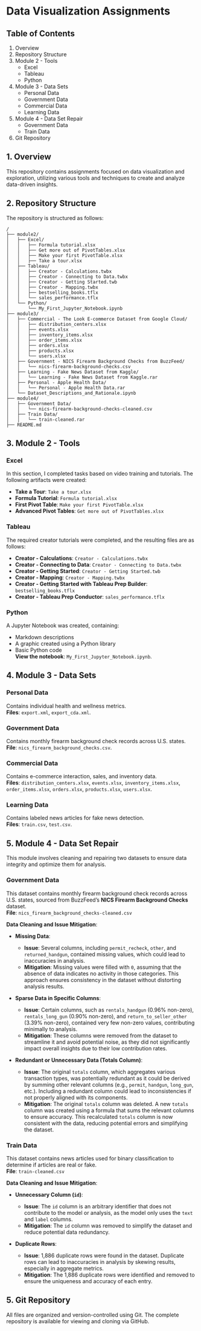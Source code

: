 # Data Visualization Assignments

## Table of Contents
1. Overview
2. Repository Structure
3. Module 2 - Tools
    - Excel
    - Tableau
    - Python
4. Module 3 - Data Sets
    - Personal Data
    - Government Data
    - Commercial Data
    - Learning Data
5. Module 4 - Data Set Repair
   - Government Data
   - Train Data
6. Git Repository

## 1. Overview
This repository contains assignments focused on data visualization and exploration, utilizing various tools and techniques to create and analyze data-driven insights.

## 2. Repository Structure
The repository is structured as follows:

```
/
├── module2/
│   ├── Excel/
│   │   ├── Formula tutorial.xlsx
│   │   ├── Get more out of PivotTables.xlsx
│   │   ├── Make your first PivotTable.xlsx
│   │   ├── Take a tour.xlsx
│   ├── Tableau/
│   │   ├── Creator - Calculations.twbx
│   │   ├── Creator - Connecting to Data.twbx
│   │   ├── Creator - Getting Started.twb
│   │   ├── Creator - Mapping.twbx
│   │   ├── bestselling_books.tflx
│   │   └── sales_performance.tflx
│   └── Python/
│       └── My_First_Jupyter_Notebook.ipynb
├── module3/
│   ├── Commercial - The Look E-commerce Dataset from Google Cloud/
│   │   ├── distribution_centers.xlsx
│   │   ├── events.xlsx
│   │   ├── inventory_items.xlsx
│   │   ├── order_items.xlsx
│   │   ├── orders.xlsx
│   │   ├── products.xlsx
│   │   └── users.xlsx
│   ├── Government - NICS Firearm Background Checks from BuzzFeed/
│   │   └── nics-firearm-background-checks.csv
│   ├── Learning - Fake News Dataset from Kaggle/
│   │   └── Learning - Fake News Dataset from Kaggle.rar
│   ├── Personal - Apple Health Data/
│   │   └── Personal - Apple Health Data.rar
│   └── Dataset_Descriptions_and_Rationale.ipynb
├── module4/
│   ├── Government Data/
│   │   └── nics-firearm-background-checks-cleaned.csv
│   ├── Train Data/
│   │   └── train-cleaned.rar
├── README.md
```

## 3. Module 2 - Tools

### Excel
In this section, I completed tasks based on video training and tutorials. The following artifacts were created:
- **Take a Tour**: `Take a tour.xlsx`
- **Formula Tutorial**: `Formula tutorial.xlsx`
- **First Pivot Table**: `Make your first PivotTable.xlsx`
- **Advanced Pivot Tables**: `Get more out of PivotTables.xlsx`

### Tableau
The required creator tutorials were completed, and the resulting files are as follows:
- **Creator - Calculations**: `Creator - Calculations.twbx`
- **Creator - Connecting to Data**: `Creator - Connecting to Data.twbx`
- **Creator - Getting Started**: `Creator - Getting Started.twb`
- **Creator - Mapping**: `Creator - Mapping.twbx`
- **Creator - Getting Started with Tableau Prep Builder**: `bestselling_books.tflx`
- **Creator - Tableau Prep Conductor**: `sales_performance.tflx`

### Python
A Jupyter Notebook was created, containing:
- Markdown descriptions
- A graphic created using a Python library
- Basic Python code  
**View the notebook**: `My_First_Jupyter_Notebook.ipynb`.

## 4. Module 3 - Data Sets

### Personal Data
Contains individual health and wellness metrics.  
**Files**: `export.xml`, `export_cda.xml`.  

### Government Data
Contains monthly firearm background check records across U.S. states.  
**File**: `nics_firearm_background_checks.csv`.  

### Commercial Data
Contains e-commerce interaction, sales, and inventory data.  
**Files**: `distribution_centers.xlsx`, `events.xlsx`, `inventory_items.xlsx`, `order_items.xlsx`, `orders.xlsx`, `products.xlsx`, `users.xlsx`.  

### Learning Data
Contains labeled news articles for fake news detection.  
**Files**: `train.csv`, `test.csv`.  

## 5. Module 4 - Data Set Repair

This module involves cleaning and repairing two datasets to ensure data integrity and optimize them for analysis.

### Government Data
This dataset contains monthly firearm background check records across U.S. states, sourced from BuzzFeed’s **NICS Firearm Background Checks** dataset.  
**File**: `nics_firearm_background_checks-cleaned.csv`  

**Data Cleaning and Issue Mitigation**:

- **Missing Data**:
   - **Issue**: Several columns, including `permit_recheck`, `other`, and `returned_handgun`, contained missing values, which could lead to inaccuracies in analysis.
   - **Mitigation**: Missing values were filled with `0`, assuming that the absence of data indicates no activity in those categories. This approach ensures consistency in the dataset without distorting analysis results.

- **Sparse Data in Specific Columns**:
   - **Issue**: Certain columns, such as `rentals_handgun` (0.96% non-zero), `rentals_long_gun` (0.90% non-zero), and `return_to_seller_other` (3.39% non-zero), contained very few non-zero values, contributing minimally to analysis.
   - **Mitigation**: These columns were removed from the dataset to streamline it and avoid potential noise, as they did not significantly impact overall insights due to their low contribution rates.

- **Redundant or Unnecessary Data (Totals Column)**:
   - **Issue**: The original `totals` column, which aggregates various transaction types, was potentially redundant as it could be derived by summing other relevant columns (e.g., `permit`, `handgun`, `long_gun`, etc.). Including a redundant column could lead to inconsistencies if not properly aligned with its components.
   - **Mitigation**: The original `totals` column was deleted. A new `totals` column was created using a formula that sums the relevant columns to ensure accuracy. This recalculated `totals` column is now consistent with the data, reducing potential errors and simplifying the dataset.

### Train Data
This dataset contains news articles used for binary classification to determine if articles are real or fake.  
**File**: `train-cleaned.csv`

**Data Cleaning and Issue Mitigation**:

- **Unnecessary Column (`id`)**:
   - **Issue**: The `id` column is an arbitrary identifier that does not contribute to the model or analysis, as the model only uses the `text` and `label` columns.
   - **Mitigation**: The `id` column was removed to simplify the dataset and reduce potential data redundancy.

- **Duplicate Rows**:
   - **Issue**: 1,886 duplicate rows were found in the dataset. Duplicate rows can lead to inaccuracies in analysis by skewing results, especially in aggregate metrics.
   - **Mitigation**: The 1,886 duplicate rows were identified and removed to ensure the uniqueness and accuracy of each entry.

## 5. Git Repository
All files are organized and version-controlled using Git. The complete repository is available for viewing and cloning via GitHub.

